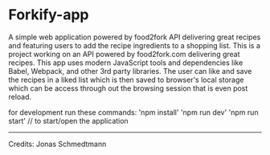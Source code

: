 # Forkify-app
A simple web application powered by food2fork API delivering great recipes and featuring users to add the recipe ingredients to a shopping list.
This is a project working on an API powered by food2fork.com delivering great recipes. This app uses modern JavaScript tools and dependencies like Babel, Webpack, and other 3rd party libraries. The user can like and save the recipes in a liked list which is then saved to browser's local storage which can be access through out the browsing session that is even post reload.


for development run these commands:
'npm install'
'npm run dev'
'npm run start'   // to start/open the application


---------------------------
Credits: Jonas Schmedtmann
